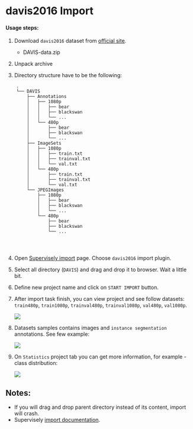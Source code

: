 # davis2016 Import

#### Usage steps:
1) Download `davis2016` dataset from [official site](https://davischallenge.org/davis2016/code.html).

   * DAVIS-data.zip	


2) Unpack archive

3) Directory structure have to be the following:

```	
	.	
	└── DAVIS	
	    ├── Annotations	
	    │   ├── 1080p	
	    │   │   ├── bear	
	    │   │   ├── blackswan	
	    │   │   └── ...	
	    │   └── 480p	
	    │       ├── bear	
	    │       ├── blackswan	
	    │       └── ...	
	    ├── ImageSets	
	    │   ├── 1080p	
	    │   │   ├── train.txt	
	    │   │   ├── trainval.txt	
	    │   │   └── val.txt	
	    │   └── 480p	
	    │       ├── train.txt	
	    │       ├── trainval.txt	
	    │       └── val.txt	
	    └── JPEGImages	
	        ├── 1080p	
	        │   ├── bear	
	        │   ├── blackswan	
	        │   └── ...	
	        └── 480p	
	            ├── bear	
	            ├── blackswan	
	            └── ...	


        
```
 
4) Open [Supervisely import](supervise.ly/import) page. Choose `davis2016` import plugin.

5) Select all directory (`DAVIS`) and drag and drop it to browser. Wait a little bit.

6) Define new project name and click on `START IMPORT` button.

7) After import task finish, you can view project and see follow datasets: `train480p`, `train1080p`, `trainval480p`, `trainval1080p`, `val480p`, `val1080p`.

    ![](https://i.imgur.com/BZEBmCQ.png)

8) Datasets samples contains images and `instance segmentation` annotations. See few example:

    ![](https://i.imgur.com/6L0yWsc.png)
    

9) On `Statistics` project tab you can get more information, for example - class distribution:

    ![](https://i.imgur.com/B3NrYjO.png)
    
## Notes:
* If you will drag and drop parent directory instead of its content, import will crash.
* Supervisely [import documentation](https://docs.supervise.ly/import/).
